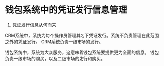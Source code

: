 # 钱包系统中的凭证发行信息管理

1. 凭证发行信息从何而来

CRM系统中，系统为每个操作员管理其名下凭证发行。系统不负责管理在此范围之外的凭证发行。
CRM系统负责一级市场的发行。

钱包系统中，系统为大众服务，这意味着钱包系统要提供更为全面的信息。
钱包负责一级市场的购买，以及二级市场的发行和购买。